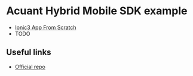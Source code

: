 # Acuant Hybrid Mobile SDK example #

* [Ionic3 App From Scratch](ionic3-app-from-scratch/README.md)
* TODO

## Useful links ##

* [Official repo](https://github.com/Acuant/AcuantHybridMobileSDK)
